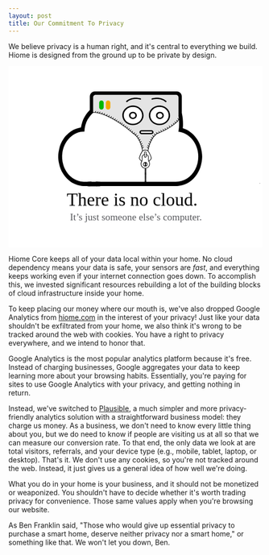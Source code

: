 ```yaml
---
layout: post
title: Our Commitment To Privacy
---
```


We believe privacy is a human right, and it's central to everything we build. Hiome is designed from the ground up to be private by design.

<div style="text-align: center;">
<svg version="1.1" xmlns="http://www.w3.org/2000/svg" xmlns:xlink="http://www.w3.org/1999/xlink" x="0" y="0" width="525" height="375" viewBox="0, 0, 700, 500">
  <g><rect x="0" y="0" width="700" height="500" fill="#FFFFFF"/></g>
  <g>
    <g>
      <path d="M473.123,77.535 L473.123,147.627 C472.712,147.363 472.909,147.418 472.567,147.374 C472.548,147.041 472.568,147.313 472.41,146.569 C471.916,145.549 472.306,146.062 470.973,145.274 L470.277,145.308 C469.343,145.551 468.779,146.505 469.02,147.441 L469.104,147.825 L468.226,148.91 C468.088,149.097 468.082,149.349 468.234,149.532 C467.815,149.996 468.03,149.75 467.591,150.27 L467.547,150.327 C467.013,150.84 466.467,151.34 465.946,151.868 C465.855,151.89 465.821,151.922 465.746,151.978 L464.898,152.87 L464.787,152.848 C463.822,152.85 463.039,153.633 463.039,154.6 L463.038,154.618 L461.837,155.526 C461.664,155.722 461.715,155.609 461.68,155.862 L461.079,156.639 L459.686,157.657 C459.527,157.832 459.563,157.739 459.535,157.916 C459.258,158.131 458.981,158.346 458.704,158.562 C458.197,158.955 458.197,158.955 457.69,159.349 C457.545,159.517 457.569,159.434 457.552,159.569 L457.093,159.947 L456.672,159.817 C455.189,160.259 455.693,159.857 454.966,160.727 C454.692,161.23 454.692,161.23 454.419,161.734 C454.208,162.122 454.311,161.933 454.111,162.301 C451.98,163.315 450.077,164.72 448.233,166.176 C446.702,166.957 445.293,167.961 443.865,168.914 L443.584,168.861 L442.931,169.099 C440.822,170.392 438.741,171.702 436.68,173.039 C436.137,173.57 436.231,173.298 436.143,173.713 L435.977,173.792 C435.991,173.611 436.005,173.711 435.889,173.504 C435.634,173.304 435.799,173.387 435.358,173.353 L435.184,173.449 C434.577,173.976 433.975,174.508 433.365,175.031 C431.837,175.695 430.401,176.53 429.02,177.456 L429,177.475 C427.59,178.082 428.212,177.8 427.125,178.308 C425.092,179.113 423.136,180.078 421.191,181.07 C419.705,181.709 420.487,181.392 418.842,182.012 L418.683,182.155 C418.268,181.786 417.686,181.815 417.164,181.79 L416.539,182.095 C416.106,182.433 415.67,182.768 415.235,183.104 L415.05,183.243 C414.76,183.122 414.957,183.197 414.449,183.059 L413.776,183.239 C409.81,185.224 406.323,188.097 403.417,191.705 C403.172,192.153 403.2,191.98 403.172,192.172 C402.315,192.244 402.246,192.275 401.668,192.849 L400.77,194.153 C400.423,194.664 400.585,194.428 400.287,194.863 C400.024,195.533 400.062,195.215 400.091,195.804 L400.068,195.832 L399.49,196.946 C392.815,203.95 389.956,213.39 387.884,222.605 L387.738,222.937 C387.73,223.357 387.735,223.14 387.725,223.588 L387.547,223.818 L387.193,225.118 C385.555,227.56 385.353,230.588 385.084,233.423 L384.653,233.421 C384.422,232.916 384.611,233.184 383.928,232.761 C380.923,231.836 382.739,232.311 378.424,231.564 L376.518,231.624 C373.301,232.37 374.641,231.897 372.428,232.827 L372.419,232.83 C372.17,232.829 371.919,232.81 371.669,232.793 C371.32,232.835 371.085,233.014 370.804,233.222 L370.668,233.421 L370.113,233.421 L370.116,232.864 C370.361,232.402 370.264,232.704 370.182,231.916 L369.942,231.154 C369.737,230.77 369.838,230.949 369.646,230.618 C369.884,229.28 369.993,229.853 369.566,228.871 C369.266,228.485 368.976,228.096 368.599,227.78 L368.022,226.35 C368.249,226.182 368.243,226.009 368.233,225.748 C368.015,225.234 368.015,225.234 367.797,224.719 C367.694,224.477 367.592,224.235 367.489,223.993 C367.778,223.802 367.657,223.944 367.748,223.498 C365.079,211.565 359.688,199.671 350.82,191.053 C351.003,190.829 350.901,190.62 350.77,190.422 L350.604,190.312 L350.371,190.304 L350.272,190.316 C350.273,190.157 350.29,190.249 350.163,190.058 L350.052,189.984 C350.016,189.604 350.094,189.785 349.732,189.488 L349.267,189.346 L348.952,189.377 C348.752,189.194 348.551,189.01 348.35,188.827 C347.906,188.423 347.463,188.018 347.02,187.614 L346.849,187.511 L346.689,187.513 C346.155,186.982 345.576,186.504 344.99,186.033 L344.999,185.984 C344.946,185.714 344.682,185.538 344.411,185.592 L344.271,185.62 C344.217,185.29 344.288,185.421 344.092,185.21 L343.914,185.083 L343.884,184.928 L343.803,184.766 C343.604,184.511 343.744,184.631 343.324,184.491 L343.132,184.542 C342.925,184.705 342.997,184.602 342.914,184.85 C342.778,184.684 342.864,184.788 342.658,184.537 C342.25,184.036 342.25,184.036 341.841,183.535 C341.591,183.33 341.754,183.416 341.314,183.371 L341.287,183.384 L340.79,182.773 C340.636,182.643 340.718,182.68 340.556,182.639 L340.446,182.347 C340.036,181.915 340.258,182.149 339.779,181.644 C339.369,181.211 338.959,180.778 338.549,180.345 C338.482,180.283 338.409,180.244 338.32,180.23 L338.166,180.022 C337.926,179.805 338.085,179.899 337.647,179.833 L337.593,179.858 L337.044,179.682 L337.007,179.639 L335.915,178.789 L335.737,178.701 L335.53,178.719 C334.967,178.197 334.399,177.678 333.833,177.158 L333.803,177.14 C333.818,176.848 333.853,176.979 333.713,176.744 C333.452,176.552 333.619,176.63 333.177,176.609 L333.006,176.71 L332.943,176.767 C331.356,175.257 329.707,173.813 328.076,172.351 L327.903,172.252 C327.637,172.263 327.746,172.245 327.573,172.283 C326.786,171.514 325.866,170.923 324.941,170.345 L324.752,170.281 L324.586,170.319 C324.059,169.909 324.428,170.194 323.466,169.48 L323.531,169.41 C323.679,169.178 323.61,168.869 323.376,168.721 C322.952,168.454 323.178,168.596 322.699,168.294 C322.572,167.913 322.681,168.044 322.437,167.853 C322.004,167.637 322.238,167.754 321.732,167.501 C321.299,167.285 320.866,167.068 320.433,166.852 L320.241,166.799 L320.022,166.864 C319.545,166.427 319.039,166.028 318.521,165.641 C317.833,165.051 318.289,165.457 317.199,164.372 C317.018,164.242 317.119,164.285 316.894,164.246 L316.659,164.247 L316.658,164.248 C313.55,161.925 315.142,163.016 311.885,160.971 C311.203,159.353 311.569,159.941 310.984,159.098 L310.773,158.999 C310.182,159.013 310.448,158.967 309.968,159.103 C309.912,159.122 309.523,159.25 309.383,159.295 L309.322,159.312 C305.751,156.638 307.61,157.976 303.739,155.311 C303.715,155.126 303.75,155.222 303.593,155.042 C303.078,154.645 301.809,153.575 301.554,153.451 C301.332,153.343 301.129,153.297 300.719,153.245 C300.681,153.24 300.643,153.236 300.606,153.231 C300.604,153.231 300.603,153.231 300.602,153.231 C299.547,152.539 299.988,152.829 299.278,152.363 C298.15,151.621 298.608,151.924 297.903,151.456 C297.869,151.074 297.946,151.256 297.587,150.955 C297.087,150.797 297.087,150.797 296.586,150.639 C296.247,150.532 296.387,150.576 296.165,150.506 C296.061,150.246 296.138,150.373 295.916,150.138 C290.951,147.605 293.248,148.846 289.004,146.453 C289.158,146.202 289.046,145.959 288.86,145.772 L287.622,144.947 L287.438,144.871 C287.005,144.959 287.159,144.858 286.929,145.086 L286.863,145.245 C282.44,142.752 284.845,144.156 279.674,140.988 L279.487,140.917 C279.057,141.017 279.208,140.911 278.985,141.146 L278.972,141.176 L278.604,140.874 C278.413,140.754 278.233,140.674 277.858,140.534 C277.78,140.505 277.392,140.363 277.272,140.318 L277.187,140.285 C276.347,139.58 276.71,139.863 276.117,139.417 C275.913,139.3 275.722,139.233 275.331,139.13 C275.249,139.108 274.852,139.006 274.733,138.975 L274.471,138.904 C274.269,138.802 274.066,138.699 273.863,138.596 L273.852,138.592 C273.893,138.456 273.866,138.549 273.928,138.313 C273.906,138.038 273.664,137.833 273.389,137.856 C272.558,137.924 272.936,137.893 272.256,137.949 L272.303,137.838 C272.321,137.564 272.112,137.327 271.836,137.31 C270.923,137.254 271.375,137.281 270.482,137.227 C270.382,137.132 270.45,137.197 270.28,137.029 C270.064,136.926 269.848,136.824 269.631,136.721 C269.624,136.717 269.617,136.714 269.61,136.71 C269.606,136.271 269.681,136.472 269.334,136.131 C268.894,135.953 269.132,136.05 268.618,135.842 C268.178,135.665 267.738,135.488 267.299,135.31 L267.169,135.31 L266.967,135.181 C266.451,135.093 266.451,135.093 265.934,135.003 C265.511,134.929 265.729,134.967 265.279,134.888 L265.145,134.848 C265.114,134.496 265.184,134.671 264.831,134.378 C264.399,134.243 263.966,134.108 263.533,133.973 C263.027,133.816 263.262,133.889 262.829,133.754 C262.445,133.789 262.53,133.691 262.442,133.797 C261.379,133.249 261.941,133.53 260.753,132.961 C260.548,132.819 260.719,132.937 260.24,132.605 L260.056,132.525 C259.885,132.546 259.722,132.558 259.596,132.682 C259.217,132.445 258.829,132.226 258.433,132.018 L258.134,131.946 C257.519,131.509 257.809,131.698 257.275,131.371 C257.058,131.28 256.863,131.246 256.464,131.212 C256.397,131.206 256.006,131.174 255.871,131.163 C255.321,131.112 255.584,131.138 255.081,131.085 C255.108,130.794 255.138,130.926 255.007,130.685 C254.755,130.482 254.919,130.566 254.478,130.526 L254.302,130.619 L254.063,130.819 C253.788,130.698 253.982,130.783 253.483,130.563 C253.632,130.346 253.503,130.121 253.364,129.951 L253.187,129.857 C252.748,129.902 252.911,129.816 252.66,130.021 L252.642,130.04 L252.5,129.972 L252.349,129.989 L252.341,129.962 C252.143,129.707 252.283,129.827 251.864,129.687 L251.732,129.721 L251.622,129.639 C251.307,129.676 251.444,129.63 251.205,129.753 L251.113,129.691 L250.879,129.683 C250.654,129.718 250.756,129.677 250.572,129.803 L250.56,129.818 C250.404,129.77 250.548,129.816 250.127,129.684 C249.801,129.582 249.919,129.619 249.772,129.573 L249.762,129.559 L249.597,129.449 L249.364,129.441 L249.355,129.442 L249.076,129.355 L249.031,129.356 C248.866,128.957 249.009,129.114 248.561,128.929 C248.138,129.104 248.257,128.957 248.121,129.285 C246.772,128.741 245.286,128.657 243.852,128.514 L243.761,128.377 L243.596,128.267 L243.578,128.266 L243.564,128.231 C243.347,127.993 243.495,128.101 243.066,127.994 L242.878,128.059 L242.669,128.184 L242.565,128.115 L242.463,128.112 L242.458,128.104 L242.293,127.994 L242.059,127.986 L241.958,127.999 C241.812,127.9 241.908,127.957 241.657,127.856 C241.21,127.842 241.452,127.85 240.93,127.833 C240.483,127.819 240.036,127.805 239.589,127.791 L239.542,127.806 L239.487,127.796 C238.773,127.921 239.034,127.876 238.704,127.933 L238.619,127.874 L238.548,127.743 C238.297,127.542 238.461,127.626 238.02,127.586 L237.844,127.679 L237.798,127.718 C237.686,127.735 237.734,127.72 237.645,127.76 C237.525,127.606 237.342,127.603 237.163,127.574 L236.978,127.647 C236.829,127.799 236.852,127.725 236.831,127.829 L236.721,127.806 L236.685,127.782 L236.584,127.778 C235.978,127.659 236.323,127.725 235.549,127.587 C234.718,127.627 235.144,127.574 234.272,127.759 L234.268,127.719 C234.246,127.445 234.004,127.241 233.729,127.264 L233.558,127.349 L233.549,127.342 C233.286,127.264 233.007,127.414 232.928,127.679 L232.823,128.024 C232.461,128.111 232.629,128.012 232.384,128.407 C232.321,128.789 232.351,128.605 232.293,128.958 C232.047,129.147 232.203,129.014 231.864,129.398 L231.862,77.535 L473.123,77.535 z M369.436,177.949 C369.03,177.985 367.293,178.548 367.135,178.594 C366.325,179.019 366.703,178.696 366.147,179.711 L365.444,179.716 L365.297,179.746 L365.029,179.736 L364.864,179.833 C364.858,179.835 364.861,179.833 364.856,179.838 C364.219,180.126 364.089,180.26 363.816,180.866 C363.791,181.549 363.691,181.292 363.931,181.685 L363.868,181.82 C363.944,182.12 363.99,182.446 364.34,182.477 C364.216,182.827 364.271,182.629 364.197,183.075 C364.33,183.731 364.174,183.518 364.472,183.816 C364.408,184.615 365.06,184.871 365.587,185.121 C366.539,185.165 366.011,185.251 367.103,184.596 C370.231,184.726 368.772,184.651 371.48,184.812 C372.762,184.891 373.286,184.923 373.978,184.958 C376.541,185.087 379.127,185.131 381.678,184.808 C382.717,185.575 382.193,185.439 383.152,185.487 L384.842,185.234 L385.174,185.113 L385.469,185.261 C386.404,185.514 385.856,185.48 387.105,185.063 C389.041,185.78 391.1,185.454 393.09,185.226 C394.716,184.97 395.949,184.54 396.703,183.793 C398.002,182.504 397.562,180.841 395.951,179.542 C394.96,178.884 393.889,178.637 392.694,178.605 C390.327,178.616 391.373,178.577 389.557,178.681 C388.907,178.726 388.241,178.785 387.41,178.867 C387.281,178.88 385.99,179.011 385.666,179.042 C385.119,179.093 384.749,179.12 384.504,179.125 C381.961,179.175 379.419,179.283 376.877,179.389 C376.596,178.433 376.026,178.227 375.117,178.225 L373.748,178.499 C373.215,178.605 373.462,178.556 373.006,178.647 L372.69,178.779 C372.134,178.282 372.437,178.464 371.796,178.207 C371.804,178.208 369.86,177.913 369.436,177.949 z M344.136,110.309 C341.412,110.592 338.566,110.631 336.212,112.303 L334.964,111.81 C332.277,112.092 332.277,112.092 331.996,112.361 C331.759,112.523 331.759,112.523 331.653,112.607 C331.43,112.797 331.43,112.797 331.366,112.859 C331.308,112.915 331.246,112.976 331.168,113.055 C331.045,113.179 330.873,113.356 330.661,113.575 C330.205,114.047 329.605,114.678 328.961,115.361 C327.299,117.125 325.626,118.94 324.243,120.497 C323.473,121.369 323.785,121.008 323.299,121.574 C322.183,122.643 322.749,122.093 321.601,123.224 C313.15,131.704 312.478,139.485 322.524,149.696 C327.998,155.26 333.271,158.623 339.327,159.191 C341.072,159.331 342.83,159.49 344.58,159.331 C345.393,159.875 346.45,159.807 347.371,159.748 C348.443,159.61 349.509,159.196 350.752,158.541 C352.299,157.659 351.706,158.041 352.574,157.463 C353.853,158.676 355.575,158.57 357.069,157.926 C357.317,157.819 357.513,157.62 357.736,157.466 C361.076,154.633 363.279,152.249 365.523,148.936 C366.142,147.79 365.855,148.488 366.197,146.775 C366.582,146.433 366.928,146.052 367.249,145.651 C377.422,129.542 360.625,111.281 344.136,110.31 L344.136,110.309 z M413.931,110.792 C406.07,111.311 398.917,112.546 394.269,119.744 C393.572,120.823 393.176,122.07 392.63,123.233 C391.78,123.48 391.191,124.205 390.748,124.923 C382.64,139.665 391.669,153.706 408.018,158.207 C424.399,162.715 440.202,155.598 443.53,138.546 C446.095,125.397 436.167,114.954 421.77,111.723 C417.413,110.899 420.014,111.296 413.931,110.792 L413.931,110.792 z" fill="#E4E4E4"/>
      <path d="M310.451,159.943 C310.503,160.141 310.478,160.066 310.516,160.173 L310.299,160.046 C310.477,159.986 310.473,160.047 310.451,159.943 z" fill="#E4E4E4"/>
      <path d="M464.658,69.438 C468.228,69.438 471.741,70.912 474.291,73.566 C476.841,76.22 478.37,79.876 478.314,83.591 L478.313,144.031 L477.575,144.532 C477.346,144.696 477.121,144.864 476.893,145.038 C476.664,145.213 476.448,145.384 476.208,145.576 C476.118,145.649 475.865,145.853 475.833,145.878 C474.937,146.596 474.148,147.361 473.38,148.209 C473.007,148.619 472.649,149.043 472.298,149.473 C472.147,148.512 472.315,148.948 471.815,148.157 C472.321,147.512 472.234,146.705 471.867,146.012 L471.931,145.859 C472.686,145.467 473.119,144.692 473.524,143.977 C474.072,143.018 473.739,141.796 472.78,141.248 L472.026,140.998 C470.558,141.399 470.904,141.016 470.541,141.431 L470.469,141.435 L470.265,141.513 C470.316,141.285 470.322,141.402 470.231,141.164 L469.884,140.614 L469.867,140.596 C469.838,140.47 469.864,140.582 469.789,140.261 C469.69,139.838 469.74,140.052 469.639,139.62 L469.729,139.426 L469.787,137.979 C469.798,137.703 469.583,137.47 469.307,137.459 L469.191,137.502 L469.191,85.949 C469.192,82.058 466.132,78.873 462.392,78.873 L240.458,78.873 C236.719,78.873 233.66,82.058 233.66,85.95 L233.659,125.674 C233.091,125.907 232.544,126.187 232.028,126.536 C231.618,126.817 231.618,126.817 231.389,126.988 C231.191,127.138 231.017,127.276 230.833,127.429 C230.496,127.707 230.233,127.935 229.508,128.57 C229.012,129.004 228.784,129.202 228.704,129.267 L228.015,129.832 L227.29,130.394 C227.26,130.417 227.26,130.417 227.231,130.44 C226.15,131.275 226.522,130.986 226.114,131.303 L226.088,131.321 L226.001,131.39 L224.481,132.571 L224.481,83.59 C224.481,79.876 226.011,76.22 228.56,73.566 C231.11,70.912 234.566,69.438 238.192,69.438 L464.658,69.438 z" fill="#000000"/>
      <path d="M478.272,129.423 C481.182,140.747 481.807,152.417 481.551,164.058 C481.5,166.339 481.17,168.604 480.979,170.877 C487.068,172.888 493.133,175.226 498.569,178.999 C506.722,184.622 514.297,191.565 519.868,200.411 C524.799,207.648 528.708,215.815 530.916,224.621 C533.026,233.274 534.78,242.171 534.467,251.202 C534.343,258.837 532.754,266.305 531.006,273.645 C528.839,282.401 525.043,290.573 520.164,297.792 C514.563,306.803 506.921,313.951 498.625,319.62 C490.716,325.051 481.66,327.805 472.622,329.669 C470.176,330.06 467.737,330.656 465.251,330.669 C393.011,330.643 320.771,330.669 248.53,330.656 C245.603,330.547 242.261,331.879 239.725,329.599 C236.797,327.254 236.808,321.797 239.747,319.472 C242.465,317.077 245.983,318.646 249.075,318.608 C319.244,318.595 389.414,318.608 459.583,318.601 C471.056,319.069 482.653,315.969 492.656,309.59 C501.831,303.767 509.599,295.185 515.029,285.014 C523.551,269.053 526.03,249.172 521.633,231.193 C518.354,217.397 511.187,204.779 501.332,195.793 C492.163,187.229 480.701,181.951 468.9,180.459 C471.58,166.087 471.752,151.235 469.053,136.853 C470.532,135.463 472.158,134.242 473.767,133.009 C473.828,132.963 473.828,132.963 473.889,132.916 C475.39,131.801 476.836,130.619 478.272,129.423 z" fill="#000000"/>
      <path d="M226.268,119.278 L228.038,120.46 L229.842,121.586 C230.601,122.127 231.364,122.623 232.214,123.003 C232.213,123.189 232.18,123.135 232.217,123.193 C232.218,123.266 232.208,123.224 232.287,123.3 C232.355,123.406 232.3,123.328 232.493,123.499 L233.289,123.811 C232.856,124.035 233.006,123.862 232.853,124.341 C233.031,124.687 232.907,124.642 233.047,124.687 L232.981,124.722 C232.737,124.852 232.645,125.155 232.775,125.399 C232.905,125.642 233.208,125.735 233.451,125.605 L233.521,125.567 L233.531,125.584 C233.568,125.61 233.605,125.636 233.642,125.662 C233.644,125.662 233.646,125.663 233.648,125.664 C233.648,125.805 233.634,125.718 233.758,125.904 L233.796,125.932 C233.796,126.164 233.766,126.052 233.906,126.264 C233.962,126.3 234.017,126.337 234.072,126.373 C234.076,126.373 234.08,126.373 234.084,126.373 C234.084,126.374 234.084,126.375 234.084,126.376 C234.112,126.47 234.14,126.563 234.168,126.657 C234.466,127.023 234.283,126.941 234.677,126.981 L234.729,127.022 L234.907,127.001 C228.079,132.416 223.289,139.81 218.464,146.948 C213.069,156.947 209.942,168.495 209.568,180.197 C194.657,179.902 179.808,186.345 168.67,197.484 C158.344,207.667 151.302,221.957 148.959,237.201 C147.03,248.922 148.023,261.168 151.501,272.402 C156.613,288.959 167.564,303.121 181.453,310.986 C188.517,315.091 196.319,317.57 204.234,318.288 C208.944,318.915 213.698,318.467 218.43,318.621 C221.869,318.762 225.302,317.455 228.723,318.256 C231.764,319.69 233.358,324.244 231.469,327.466 C229.886,330.54 226.419,331.021 223.571,330.835 C216.348,330.278 209.074,331.213 201.88,330.124 C189.471,328.145 177.039,323.809 167.03,315.008 C160.625,309.961 155.087,303.588 150.667,296.319 C145.294,288.197 141.6,278.743 139.671,268.854 C137.94,261.219 136.902,253.316 137.384,245.425 C137.685,238.475 139.2,231.692 140.754,224.993 C143.852,212.356 150.48,201.179 158.406,191.751 C162.866,186.858 167.916,182.688 173.198,179.005 C181.357,173.407 190.725,170.64 200.053,168.809 C201.074,163.576 202.129,158.33 203.803,153.302 C206.407,145.354 210.521,138.167 215.123,131.512 C217.772,127.906 220.581,124.422 223.815,121.463 C225.727,119.726 224.9,120.444 226.27,119.28 L226.268,119.278 z" fill="#000000"/>
      <path d="M321.866,222.002 C329.792,221.701 337.741,221.983 345.674,221.867 C347.694,225.633 348.698,230.251 347.614,234.575 C346.349,240.563 341.781,245.348 336.448,246.494 C329.974,248.108 322.91,243.612 320.538,236.675 C318.785,231.942 319.324,226.242 321.866,222.002 z" fill="#000000" display="none"/>
      <path d="M401.221,227.433 C401.579,225.448 402.43,223.648 403.264,221.867 C410.878,221.906 418.493,221.854 426.107,221.886 C427.304,221.56 427.594,223.059 428.053,223.955 C430.096,228.695 429.841,234.62 427.327,239.077 C425.228,242.991 421.568,245.758 417.585,246.552 C413.239,247.57 408.643,245.7 405.397,242.414 C401.891,238.648 400.092,232.807 401.221,227.433 z" fill="#000000" display="none"/>
      <path d="M342.803,271.403 C363.847,271.435 384.892,271.429 405.936,271.403 C405.919,274.029 405.919,276.649 405.936,279.275 C384.892,279.249 363.847,279.236 342.808,279.281 C342.814,276.655 342.814,274.029 342.803,271.403 z" fill="#000000" display="none"/>
    </g>
    <g>
      <g>
        <path d="M387.32,262.73 C387.111,262.73 386.904,262.646 386.752,262.48 C386.465,262.167 386.486,261.681 386.8,261.393 L391.753,256.852 C393.117,255.603 393.654,253.635 393.124,251.839 C391.238,245.461 388.355,239.484 384.557,234.073 C379.859,231.243 375.29,231.243 370.593,234.07 L370.237,234.592 C366.814,239.605 364.161,245.103 362.352,250.935 L362.078,251.812 C361.512,253.627 362.041,255.622 363.425,256.893 L368.331,261.394 C368.644,261.681 368.665,262.167 368.378,262.481 C368.09,262.794 367.602,262.814 367.291,262.527 L362.386,258.026 C360.564,256.355 359.867,253.735 360.609,251.353 L360.883,250.477 C362.736,244.501 365.457,238.864 368.966,233.724 L369.509,232.929 L369.649,232.843 C374.907,229.618 380.238,229.618 385.496,232.843 L385.631,232.926 L385.723,233.056 C389.663,238.638 392.65,244.811 394.599,251.403 C395.296,253.759 394.587,256.343 392.793,257.987 L387.839,262.528 C387.691,262.663 387.505,262.73 387.32,262.73 z" fill="#000000"/>
        <path d="M377.571,281.962 C377.407,281.962 377.241,281.958 377.076,281.952 C370.541,281.691 365.094,276.048 364.935,269.371 C364.874,266.857 365.523,264.402 366.814,262.27 C368.228,259.937 368.676,256.9 368.078,253.718 C367.957,253.12 367.898,252.502 367.898,251.838 C367.898,247.357 370.866,243.426 375.116,242.28 C375.526,242.17 375.948,242.411 376.059,242.822 C376.169,243.232 375.927,243.654 375.517,243.765 C371.936,244.731 369.436,248.05 369.436,251.838 C369.436,252.399 369.486,252.918 369.587,253.425 C370.258,256.989 369.741,260.41 368.13,263.067 C366.992,264.947 366.419,267.114 366.474,269.334 C366.613,275.215 371.397,280.186 377.137,280.415 C380.133,280.531 382.993,279.438 385.175,277.339 C387.434,275.165 388.679,272.219 388.679,269.045 C388.679,267.023 388.153,265.038 387.157,263.305 C385.392,260.236 384.807,256.822 385.509,253.692 C385.635,253.12 385.702,252.523 385.709,251.921 C385.75,248.18 383.191,244.756 379.626,243.779 C379.216,243.668 378.975,243.244 379.087,242.834 C379.2,242.424 379.626,242.183 380.032,242.296 C384.261,243.453 387.295,247.509 387.247,251.938 C387.239,252.646 387.16,253.348 387.011,254.026 C386.392,256.782 386.918,259.804 388.491,262.538 C389.62,264.504 390.218,266.754 390.218,269.045 C390.218,272.641 388.805,275.98 386.242,278.447 C383.875,280.724 380.813,281.962 377.571,281.962 z" fill="#000000"/>
        <path d="M377.599,251.961 L377.546,251.961 C375.892,251.961 374.547,250.615 374.547,248.962 L374.547,238.037 C374.547,236.383 375.892,235.038 377.546,235.038 C379.253,235.038 380.599,236.383 380.599,238.037 L380.599,248.962 C380.599,250.615 379.253,251.961 377.599,251.961 z M377.599,236.576 C376.741,236.576 376.085,237.232 376.085,238.037 L376.085,248.962 C376.085,249.767 376.741,250.422 377.546,250.422 L377.599,250.422 C378.404,250.422 379.06,249.767 379.06,248.962 L379.06,238.037 C379.06,237.232 378.404,236.576 377.599,236.576 z" fill="#000000"/>
        <path d="M377.573,276.576 C374.246,276.576 371.538,273.815 371.538,270.422 C371.538,267.029 374.246,264.268 377.573,264.268 C380.9,264.268 383.607,267.029 383.607,270.422 C383.607,273.815 380.9,276.576 377.573,276.576 z M377.573,265.807 C375.094,265.807 373.077,267.877 373.077,270.422 C373.077,272.967 375.094,275.037 377.573,275.037 C380.052,275.037 382.069,272.967 382.069,270.422 C382.069,267.877 380.052,265.807 377.573,265.807 z" fill="#000000"/>
      </g>
      <path d="M385.094,234.268 C385.063,234.268 385.031,234.267 384.998,234.262 C384.577,234.21 384.278,233.825 384.331,233.403 C384.376,233.038 389.171,196.72 411.803,183.604 C412.17,183.392 412.641,183.517 412.854,183.883 C413.067,184.251 412.942,184.722 412.573,184.935 C390.594,197.673 385.902,233.237 385.857,233.595 C385.808,233.984 385.477,234.268 385.094,234.268 z" fill="#000000"/>
      <path d="M405.049,190.423 C404.832,190.423 404.617,190.332 404.465,190.155 L401.827,187.078 C401.55,186.755 401.587,186.269 401.909,185.993 C402.233,185.717 402.718,185.754 402.994,186.076 L405.632,189.153 C405.909,189.476 405.872,189.961 405.55,190.238 C405.404,190.362 405.226,190.423 405.049,190.423 z" fill="#000000"/>
      <path d="M400.819,195.038 C400.616,195.038 400.413,194.958 400.261,194.799 L397.34,191.722 C397.048,191.414 397.06,190.927 397.368,190.635 C397.676,190.343 398.163,190.355 398.456,190.663 L401.378,193.74 C401.67,194.048 401.657,194.534 401.349,194.827 C401.2,194.968 401.009,195.038 400.819,195.038 z" fill="#000000"/>
      <path d="M397.262,200.022 C397.062,200.022 396.861,199.944 396.711,199.789 L394.104,197.114 C393.807,196.809 393.813,196.323 394.117,196.026 C394.421,195.73 394.91,195.736 395.205,196.04 L397.812,198.716 C398.109,199.02 398.103,199.507 397.799,199.803 C397.649,199.949 397.456,200.022 397.262,200.022 z" fill="#000000"/>
      <path d="M394.246,205.284 C394.039,205.284 393.833,205.201 393.681,205.037 L391.317,202.484 C391.027,202.172 391.046,201.685 391.358,201.397 C391.669,201.107 392.155,201.126 392.445,201.438 L394.81,203.992 C395.099,204.303 395.08,204.79 394.768,205.079 C394.62,205.216 394.433,205.284 394.246,205.284 z" fill="#000000"/>
      <path d="M391.644,210.855 C391.449,210.855 391.254,210.781 391.103,210.633 L388.331,207.893 C388.029,207.594 388.026,207.107 388.325,206.805 C388.624,206.503 389.11,206.5 389.413,206.799 L392.185,209.538 C392.487,209.837 392.49,210.324 392.191,210.626 C392.041,210.778 391.843,210.855 391.644,210.855 z" fill="#000000"/>
      <path d="M389.457,216.577 C389.258,216.577 389.058,216.499 388.908,216.345 L386.066,213.439 C385.768,213.135 385.774,212.648 386.078,212.351 C386.382,212.054 386.87,212.06 387.166,212.363 L390.007,215.269 C390.305,215.573 390.299,216.06 389.995,216.357 C389.846,216.504 389.651,216.577 389.457,216.577 z" fill="#000000"/>
      <path d="M387.768,221.961 C387.584,221.961 387.4,221.896 387.253,221.763 L383.844,218.686 C383.529,218.401 383.504,217.915 383.789,217.6 C384.074,217.283 384.56,217.26 384.875,217.544 L388.283,220.621 C388.599,220.906 388.624,221.392 388.339,221.707 C388.187,221.876 387.978,221.961 387.768,221.961 z" fill="#000000"/>
      <path d="M386.353,227.52 C386.138,227.52 385.925,227.431 385.772,227.256 L382.274,223.235 C381.996,222.915 382.03,222.429 382.35,222.15 C382.67,221.871 383.156,221.904 383.436,222.226 L386.933,226.246 C387.212,226.566 387.178,227.052 386.858,227.331 C386.712,227.458 386.532,227.52 386.353,227.52 z" fill="#000000"/>
      <path d="M370.051,234.268 C369.669,234.268 369.337,233.984 369.288,233.595 C369.243,233.237 364.54,197.667 342.572,184.935 C342.204,184.722 342.078,184.251 342.292,183.883 C342.504,183.516 342.975,183.391 343.343,183.604 C365.975,196.72 370.769,233.038 370.815,233.403 C370.867,233.825 370.569,234.21 370.147,234.262 C370.115,234.267 370.082,234.268 370.051,234.268 z" fill="#000000"/>
      <path d="M350.097,190.423 C349.919,190.423 349.741,190.362 349.596,190.238 C349.273,189.961 349.237,189.476 349.513,189.153 L352.151,186.076 C352.428,185.754 352.913,185.717 353.236,185.993 C353.558,186.269 353.595,186.755 353.319,187.078 L350.68,190.155 C350.529,190.332 350.313,190.423 350.097,190.423 z" fill="#000000"/>
      <path d="M354.326,195.038 C354.136,195.038 353.945,194.968 353.796,194.827 C353.488,194.534 353.476,194.048 353.768,193.74 L356.689,190.663 C356.982,190.355 357.469,190.342 357.777,190.635 C358.085,190.927 358.098,191.414 357.806,191.722 L354.884,194.799 C354.732,194.958 354.53,195.038 354.326,195.038 z" fill="#000000"/>
      <path d="M357.884,200.022 C357.69,200.022 357.496,199.949 357.347,199.803 C357.042,199.507 357.036,199.02 357.333,198.716 L359.94,196.04 C360.236,195.736 360.725,195.73 361.028,196.026 C361.332,196.323 361.338,196.809 361.042,197.114 L358.434,199.789 C358.284,199.944 358.083,200.022 357.884,200.022 z" fill="#000000"/>
      <path d="M360.9,205.284 C360.713,205.284 360.525,205.216 360.377,205.079 C360.065,204.79 360.046,204.303 360.336,203.992 L362.7,201.438 C362.988,201.126 363.476,201.107 363.787,201.397 C364.099,201.685 364.118,202.172 363.829,202.484 L361.464,205.037 C361.313,205.201 361.106,205.284 360.9,205.284 z" fill="#000000"/>
      <path d="M363.501,210.855 C363.303,210.855 363.105,210.778 362.954,210.626 C362.655,210.324 362.658,209.837 362.96,209.538 L365.732,206.799 C366.035,206.5 366.522,206.503 366.82,206.805 C367.119,207.107 367.116,207.594 366.814,207.893 L364.042,210.633 C363.892,210.781 363.697,210.855 363.501,210.855 z" fill="#000000"/>
      <path d="M365.688,216.577 C365.494,216.577 365.3,216.504 365.15,216.357 C364.847,216.06 364.841,215.573 365.138,215.269 L367.98,212.363 C368.277,212.06 368.765,212.054 369.068,212.351 C369.371,212.648 369.377,213.135 369.08,213.439 L366.238,216.345 C366.088,216.499 365.888,216.577 365.688,216.577 z" fill="#000000"/>
      <path d="M367.377,221.961 C367.168,221.961 366.958,221.876 366.806,221.707 C366.522,221.392 366.547,220.906 366.862,220.621 L370.27,217.544 C370.585,217.26 371.071,217.283 371.357,217.6 C371.641,217.915 371.616,218.401 371.301,218.686 L367.893,221.763 C367.745,221.896 367.561,221.961 367.377,221.961 z" fill="#000000"/>
      <path d="M368.793,227.52 C368.613,227.52 368.434,227.458 368.288,227.331 C367.967,227.052 367.933,226.566 368.212,226.246 L371.71,222.226 C371.99,221.904 372.475,221.871 372.795,222.15 C373.116,222.429 373.15,222.915 372.871,223.235 L369.373,227.256 C369.221,227.431 369.007,227.52 368.793,227.52 z" fill="#000000"/>
    </g>
    <path d="M693.779,323.054 L693.779,323.054" fill-opacity="0" stroke="#000000" stroke-width="1" stroke-linecap="round" stroke-linejoin="round"/>
    <path d="M378.073,266.307 L378.073,275.537" fill-opacity="0" stroke="#000000" stroke-width="2"/>
    <path d="M378.073,281.481 L378.073,320.578" fill-opacity="0" stroke="#000000" stroke-width="2"/>
    <path d="M375.624,302.671 L380.522,302.671" fill-opacity="0" stroke="#000000" stroke-width="2"/>
    <path d="M375.624,299.048 L380.522,299.048" fill-opacity="0" stroke="#000000" stroke-width="2"/>
    <path d="M375.624,295.79 L380.522,295.79" fill-opacity="0" stroke="#000000" stroke-width="2"/>
    <path d="M375.624,292.262 L380.522,292.29" fill-opacity="0" stroke="#000000" stroke-width="2"/>
    <path d="M375.624,288.227 L380.522,288.227" fill-opacity="0" stroke="#000000" stroke-width="2"/>
    <path d="M375.624,284.25 L380.522,284.247" fill-opacity="0" stroke="#000000" stroke-width="2"/>
    <path d="M375.924,273.742 L380.222,273.763" fill-opacity="0" stroke="#000000" stroke-width="2"/>
    <path d="M375.924,270.168 L380.222,270.168" fill-opacity="0" stroke="#000000" stroke-width="2"/>
    <path d="M375.924,267.068 L380.222,267.003" fill-opacity="0" stroke="#000000" stroke-width="2"/>
    <path d="M473.051,134.909 C477.984,147.292 450.504,169.873 411.671,185.344" fill-opacity="0" stroke="#000000" stroke-width="1.5"/>
    <path d="M220.347,133.503 C235.47,116.028 290.922,139.238 344.204,185.344" fill-opacity="0" stroke="#000000" stroke-width="1.5"/>
    <path d="M375.624,306.447 L380.522,306.447" fill-opacity="0" stroke="#000000" stroke-width="2"/>
    <path d="M375.624,310.407 L380.522,310.407" fill-opacity="0" stroke="#000000" stroke-width="2"/>
    <path d="M375.625,314.566 L380.522,314.566" fill-opacity="0" stroke="#000000" stroke-width="2"/>
    <path d="M375.624,317.825 L380.522,317.825" fill-opacity="0" stroke="#000000" stroke-width="2"/>
    <path d="M345.985,186.003 L348.137,183.202" fill-opacity="0" stroke="#000000" stroke-width="1.5" stroke-linecap="round"/>
    <path d="M340.537,182.059 L342.688,179.258" fill-opacity="0" stroke="#000000" stroke-width="1.5" stroke-linecap="round"/>
    <path d="M335.933,178.186 L338.085,175.384" fill-opacity="0" stroke="#000000" stroke-width="1.5" stroke-linecap="round"/>
    <path d="M331.378,174.503 L333.529,171.702" fill-opacity="0" stroke="#000000" stroke-width="1.5" stroke-linecap="round"/>
    <path d="M326.942,170.48 L329.093,167.678" fill-opacity="0" stroke="#000000" stroke-width="1.5" stroke-linecap="round"/>
    <path d="M322.239,167.325 L324.39,164.524" fill-opacity="0" stroke="#000000" stroke-width="1.5" stroke-linecap="round"/>
    <path d="M316.795,163.633 L318.946,160.831" fill-opacity="0" stroke="#000000" stroke-width="1.5" stroke-linecap="round"/>
    <path d="M312.126,159.751 L314.278,156.95" fill-opacity="0" stroke="#000000" stroke-width="1.5" stroke-linecap="round"/>
    <path d="M307.759,157.319 L309.91,154.518" fill-opacity="0" stroke="#000000" stroke-width="1.5" stroke-linecap="round"/>
    <path d="M302.925,154.13 L305.076,151.328" fill-opacity="0" stroke="#000000" stroke-width="1.5" stroke-linecap="round"/>
    <path d="M297.417,150.704 L299.568,147.902" fill-opacity="0" stroke="#000000" stroke-width="1.5" stroke-linecap="round"/>
    <path d="M292.856,147.664 L295.007,144.863" fill-opacity="0" stroke="#000000" stroke-width="1.5" stroke-linecap="round"/>
    <path d="M287.459,144.416 L289.611,141.615" fill-opacity="0" stroke="#000000" stroke-width="1.5" stroke-linecap="round"/>
    <path d="M282.166,141.615 L284.317,138.813" fill-opacity="0" stroke="#000000" stroke-width="1.5" stroke-linecap="round"/>
    <path d="M276.375,138.813 L278.526,136.012" fill-opacity="0" stroke="#000000" stroke-width="1.5" stroke-linecap="round"/>
    <path d="M270.306,136.012 L272.457,133.211" fill-opacity="0" stroke="#000000" stroke-width="1.5" stroke-linecap="round"/>
    <path d="M263.27,133.211 L265.421,130.41" fill-opacity="0" stroke="#000000" stroke-width="1.5" stroke-linecap="round"/>
    <path d="M257.234,131.076 L259.385,128.275" fill-opacity="0" stroke="#000000" stroke-width="1.5" stroke-linecap="round"/>
    <path d="M250.812,129.087 L252.963,126.286" fill-opacity="0" stroke="#000000" stroke-width="1.5" stroke-linecap="round"/>
    <path d="M245.054,128.185 L247.205,125.384" fill-opacity="0" stroke="#000000" stroke-width="1.5" stroke-linecap="round"/>
    <path d="M238.924,127.094 L241.076,124.293" fill-opacity="0" stroke="#000000" stroke-width="1.5" stroke-linecap="round"/>
    <path d="M410.125,185.678 L408.189,182.592" fill-opacity="0" stroke="#000000" stroke-width="1.5" stroke-linecap="round"/>
    <path d="M416.755,182.903 L414.819,179.817" fill-opacity="0" stroke="#000000" stroke-width="1.5" stroke-linecap="round"/>
    <path d="M422.287,179.817 L420.35,176.731" fill-opacity="0" stroke="#000000" stroke-width="1.5" stroke-linecap="round"/>
    <path d="M428.301,177.069 L426.365,173.983" fill-opacity="0" stroke="#000000" stroke-width="1.5" stroke-linecap="round"/>
    <path d="M433.93,174.646 L431.993,171.559" fill-opacity="0" stroke="#000000" stroke-width="1.5" stroke-linecap="round"/>
    <path d="M439.74,171.559 L437.804,168.473" fill-opacity="0" stroke="#000000" stroke-width="1.5" stroke-linecap="round"/>
    <path d="M445.353,167.678 L443.417,164.592" fill-opacity="0" stroke="#000000" stroke-width="1.5" stroke-linecap="round"/>
    <path d="M451.651,164.13 L449.715,161.043" fill-opacity="0" stroke="#000000" stroke-width="1.5" stroke-linecap="round"/>
    <path d="M454.922,157.319 L456.562,159.983" fill-opacity="0" stroke="#000000" stroke-width="1.5" stroke-linecap="round"/>
    <path d="M460.974,156.174 L459.038,153.088" fill-opacity="0" stroke="#000000" stroke-width="1.5" stroke-linecap="round"/>
    <path d="M465.781,152 L463.845,148.913" fill-opacity="0" stroke="#000000" stroke-width="1.5" stroke-linecap="round"/>
    <path d="M469.446,147.041 L467.51,143.955" fill-opacity="0" stroke="#000000" stroke-width="1.5" stroke-linecap="round"/>
    <path d="M220.347,324.976 L250.812,324.976" fill-opacity="0" stroke="#000000" stroke-width="12.5" stroke-linecap="round"/>
    <g>
      <path d="M380.073,55.934 C333.264,55.934 295.183,91.004 295.183,134.111 C295.183,177.219 333.264,212.289 380.073,212.289 C426.881,212.289 464.962,177.219 464.962,134.111 C464.962,91.004 426.881,55.934 380.073,55.934 z M380.073,208.685 C335.436,208.685 299.097,175.219 299.097,134.111 C299.097,93.004 335.436,59.538 380.073,59.538 C424.709,59.538 461.049,93.004 461.049,134.111 C461.049,175.219 424.709,208.685 380.073,208.685 z" fill="#000000" display="none"/>
      <path d="M416.686,108.503 C400.522,108.503 387.391,120.595 387.391,135.463 C387.391,150.349 400.522,162.441 416.686,162.441 C432.83,162.441 445.961,150.349 445.961,135.463 C445.961,120.595 432.83,108.503 416.686,108.503 z M416.686,158.837 C402.694,158.837 391.305,148.367 391.305,135.463 C391.305,122.578 402.694,112.107 416.686,112.107 C430.678,112.107 442.047,122.578 442.047,135.463 C442.047,148.367 430.678,158.837 416.686,158.837 z" fill="#000000"/>
      <path d="M343.459,108.503 C327.315,108.503 314.184,120.595 314.184,135.463 C314.184,150.349 327.315,162.441 343.459,162.441 C359.623,162.441 372.754,150.349 372.754,135.463 C372.754,120.595 359.623,108.503 343.459,108.503 z M343.459,158.837 C329.468,158.837 318.098,148.367 318.098,135.463 C318.098,122.578 329.468,112.107 343.459,112.107 C357.451,112.107 368.84,122.578 368.84,135.463 C368.84,148.367 357.451,158.837 343.459,158.837 z" fill="#000000"/>
      <path d="M417.899,125.858 C412.009,125.858 407.215,130.273 407.215,135.697 C407.215,141.104 412.009,145.519 417.899,145.519 C423.79,145.519 428.584,141.104 428.584,135.697 C428.584,130.273 423.79,125.858 417.899,125.858 z M417.899,141.915 C414.162,141.915 411.129,139.121 411.129,135.697 C411.129,132.255 414.162,129.462 417.899,129.462 C421.637,129.462 424.67,132.255 424.67,135.697 C424.67,139.121 421.637,141.915 417.899,141.915 z" fill="#000000"/>
      <path d="M343.459,125.858 C337.569,125.858 332.775,130.273 332.775,135.697 C332.775,141.104 337.569,145.519 343.459,145.519 C349.35,145.519 354.144,141.104 354.144,135.697 C354.144,130.273 349.35,125.858 343.459,125.858 z M343.459,141.915 C339.741,141.915 336.689,139.121 336.689,135.697 C336.689,132.255 339.741,129.462 343.459,129.462 C347.197,129.462 350.23,132.255 350.23,135.697 C350.23,139.121 347.197,141.915 343.459,141.915 z" fill="#000000"/>
      <path d="M394.417,176.246 L367.275,176.246 C364.026,176.246 361.404,178.661 361.404,181.652 L361.404,182.085 C361.404,185.076 364.026,187.491 367.275,187.491 L394.417,187.491 C397.665,187.491 400.287,185.076 400.287,182.085 L400.287,181.652 C400.287,178.661 397.665,176.246 394.417,176.246 z M396.374,182.085 C396.374,183.094 395.493,183.887 394.417,183.887 L367.275,183.887 C366.198,183.887 365.318,183.094 365.318,182.085 L365.318,181.652 C365.318,180.643 366.198,179.85 367.275,179.85 L394.417,179.85 C395.493,179.85 396.374,180.643 396.374,181.652 L396.374,182.085 z" fill="#000000"/>
      <path d="M435.648,98.393 C435.257,98.771 434.729,98.969 434.22,98.969 C433.731,98.969 433.261,98.807 432.87,98.483 C417.978,85.597 397.548,91.905 397.352,91.959 C396.334,92.283 395.219,91.797 394.867,90.842 C394.515,89.905 395.043,88.877 396.061,88.553 C396.98,88.265 418.897,81.453 435.55,95.852 C436.333,96.537 436.372,97.672 435.648,98.393 z" fill="#000000"/>
      <path d="M365.787,90.842 C365.416,91.797 364.3,92.283 363.283,91.959 C363.087,91.905 342.657,85.597 327.765,98.483 C327.393,98.807 326.904,98.969 326.415,98.969 C325.906,98.969 325.378,98.771 325.006,98.393 C324.262,97.672 324.301,96.537 325.084,95.852 C341.737,81.453 363.654,88.265 364.574,88.553 C365.592,88.877 366.14,89.905 365.787,90.842 z" fill="#000000"/>
    </g>
    <path d="M256.541,94.457 L256.541,94.457 C259.981,94.457 262.77,97.246 262.77,100.686 L262.77,113.228 C262.77,116.668 259.981,119.457 256.541,119.457 L256.541,119.457 C253.101,119.457 250.312,116.668 250.312,113.228 L250.312,100.686 C250.312,97.246 253.101,94.457 256.541,94.457 z" fill="#00B700"/>
    <path d="M274.931,94.457 L274.931,94.457 C278.371,94.457 281.16,97.246 281.16,100.686 L281.16,113.228 C281.16,116.668 278.371,119.457 274.931,119.457 L274.931,119.457 C271.491,119.457 268.702,116.668 268.702,113.228 L268.702,100.686 C268.702,97.246 271.491,94.457 274.931,94.457 z" fill="#F2A800"/>
    <text transform="matrix(1, 0, 0, 1, 341.113, 369.913)">
      <tspan x="-180.344" y="14.166" font-family="Noteworthy-Bold" font-size="50" fill="#000000">There is no cloud.</tspan>
    </text>
    <text transform="matrix(1, 0, 0, 1, 341.113, 417.163)">
      <tspan x="-171.281" y="8.097" font-family="Noteworthy-Light" font-size="27" fill="#57585C">It’s just someone else’s computer.</tspan>
    </text>
  </g>
</svg>
</div>

Hiome Core keeps all of your data local within your home. No cloud dependency means your data is safe, your sensors are _fast_, and everything keeps working even if your internet connection goes down. To accomplish this, we invested significant resources rebuilding a lot of the building blocks of cloud infrastructure inside your home.

To keep placing our money where our mouth is, we've also dropped Google Analytics from [hiome.com](https://hiome.com) in the interest of your privacy! Just like your data shouldn't be exfiltrated from your home, we also think it's wrong to be tracked around the web with cookies. You have a right to privacy everywhere, and we intend to honor that.

Google Analytics is the most popular analytics platform because it's free. Instead of charging businesses, Google aggregates your data to keep learning more about your browsing habits. Essentially, you're paying for sites to use Google Analytics with your privacy, and getting nothing in return.

Instead, we've switched to [Plausible](https://plausible.io), a much simpler and more privacy-friendly analytics solution with a straightforward business model: they charge us money. As a business, we don't need to know every little thing about you, but we do need to know if people are visiting us at all so that we can measure our conversion rate. To that end, the only data we look at are total visitors, referrals, and your device type (e.g., mobile, tablet, laptop, or desktop). That's it. We don't use any cookies, so you're not tracked around the web. Instead, it just gives us a general idea of how well we're doing.

What you do in your home is your business, and it should not be monetized or weaponized. You shouldn't have to decide whether it's worth trading privacy for convenience. Those same values apply when you're browsing our website.

As Ben Franklin said, "Those who would give up essential privacy to purchase a smart home, deserve neither privacy nor a smart home," or something like that. We won't let you down, Ben.

